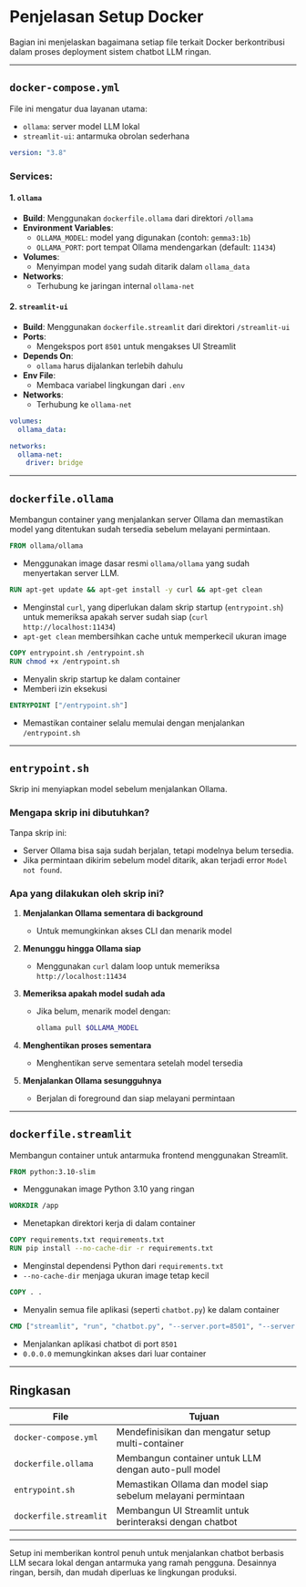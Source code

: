 # Penjelasan Setup Docker

Bagian ini menjelaskan bagaimana setiap file terkait Docker berkontribusi dalam proses deployment sistem chatbot LLM ringan.

---

## `docker-compose.yml`

File ini mengatur dua layanan utama:

- `ollama`: server model LLM lokal  
- `streamlit-ui`: antarmuka obrolan sederhana

```yaml
version: "3.8"
```

### Services:

#### 1. `ollama`

- **Build**: Menggunakan `dockerfile.ollama` dari direktori `/ollama`  
- **Environment Variables**:  
  - `OLLAMA_MODEL`: model yang digunakan (contoh: `gemma3:1b`)  
  - `OLLAMA_PORT`: port tempat Ollama mendengarkan (default: `11434`)  
- **Volumes**:  
  - Menyimpan model yang sudah ditarik dalam `ollama_data`  
- **Networks**:  
  - Terhubung ke jaringan internal `ollama-net`

#### 2. `streamlit-ui`

- **Build**: Menggunakan `dockerfile.streamlit` dari direktori `/streamlit-ui`  
- **Ports**:  
  - Mengekspos port `8501` untuk mengakses UI Streamlit  
- **Depends On**:  
  - `ollama` harus dijalankan terlebih dahulu  
- **Env File**:  
  - Membaca variabel lingkungan dari `.env`  
- **Networks**:  
  - Terhubung ke `ollama-net`  

```yaml
volumes:
  ollama_data:

networks:
  ollama-net:
    driver: bridge
```

---

## `dockerfile.ollama`

Membangun container yang menjalankan server Ollama dan memastikan model yang ditentukan sudah tersedia sebelum melayani permintaan.

```dockerfile
FROM ollama/ollama
```

- Menggunakan image dasar resmi `ollama/ollama` yang sudah menyertakan server LLM.

```dockerfile
RUN apt-get update && apt-get install -y curl && apt-get clean
```

- Menginstal `curl`, yang diperlukan dalam skrip startup (`entrypoint.sh`) untuk memeriksa apakah server sudah siap (`curl http://localhost:11434`)  
- `apt-get clean` membersihkan cache untuk memperkecil ukuran image

```dockerfile
COPY entrypoint.sh /entrypoint.sh
RUN chmod +x /entrypoint.sh
```

- Menyalin skrip startup ke dalam container  
- Memberi izin eksekusi

```dockerfile
ENTRYPOINT ["/entrypoint.sh"]
```

- Memastikan container selalu memulai dengan menjalankan `/entrypoint.sh`

---

## `entrypoint.sh`

Skrip ini menyiapkan model sebelum menjalankan Ollama.

### Mengapa skrip ini dibutuhkan?

Tanpa skrip ini:

- Server Ollama bisa saja sudah berjalan, tetapi modelnya belum tersedia.
- Jika permintaan dikirim sebelum model ditarik, akan terjadi error `Model not found`.

### Apa yang dilakukan oleh skrip ini?

1. **Menjalankan Ollama sementara di background**  
   - Untuk memungkinkan akses CLI dan menarik model

2. **Menunggu hingga Ollama siap**  
   - Menggunakan `curl` dalam loop untuk memeriksa `http://localhost:11434`

3. **Memeriksa apakah model sudah ada**  
   - Jika belum, menarik model dengan:  
     ```sh
     ollama pull $OLLAMA_MODEL
     ```

4. **Menghentikan proses sementara**  
   - Menghentikan serve sementara setelah model tersedia

5. **Menjalankan Ollama sesungguhnya**  
   - Berjalan di foreground dan siap melayani permintaan

---

## `dockerfile.streamlit`

Membangun container untuk antarmuka frontend menggunakan Streamlit.

```dockerfile
FROM python:3.10-slim
```

- Menggunakan image Python 3.10 yang ringan

```dockerfile
WORKDIR /app
```

- Menetapkan direktori kerja di dalam container

```dockerfile
COPY requirements.txt requirements.txt
RUN pip install --no-cache-dir -r requirements.txt
```

- Menginstal dependensi Python dari `requirements.txt`  
- `--no-cache-dir` menjaga ukuran image tetap kecil

```dockerfile
COPY . .
```

- Menyalin semua file aplikasi (seperti `chatbot.py`) ke dalam container

```dockerfile
CMD ["streamlit", "run", "chatbot.py", "--server.port=8501", "--server.address=0.0.0.0"]
```

- Menjalankan aplikasi chatbot di port `8501`  
- `0.0.0.0` memungkinkan akses dari luar container

---

## Ringkasan

| File                  | Tujuan                                                        |
|-----------------------|---------------------------------------------------------------|
| `docker-compose.yml`  | Mendefinisikan dan mengatur setup multi-container             |
| `dockerfile.ollama`   | Membangun container untuk LLM dengan auto-pull model          |
| `entrypoint.sh`       | Memastikan Ollama dan model siap sebelum melayani permintaan  |
| `dockerfile.streamlit`| Membangun UI Streamlit untuk berinteraksi dengan chatbot      |

---

Setup ini memberikan kontrol penuh untuk menjalankan chatbot berbasis LLM secara lokal dengan antarmuka yang ramah pengguna. Desainnya ringan, bersih, dan mudah diperluas ke lingkungan produksi.

